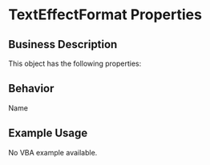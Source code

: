 # TextEffectFormat Properties

## Business Description
This object has the following properties:

## Behavior
Name

## Example Usage
No VBA example available.